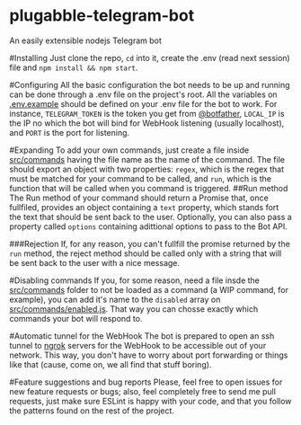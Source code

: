 # plugabble-telegram-bot
An easily extensible nodejs Telegram bot

#Installing
Just clone the repo, `cd` into it, create the .env (read next session) file and `npm install && npm start`.

#Configuring
All the basic configuration the bot needs to be up and running can be done through a .env file on the project's root. All the variables on [.env.example](.env.example) should be defined on your .env file for the bot to work.
For instance, `TELEGRAM_TOKEN` is the token you get from [@botfather](telegram.me/botfather), `LOCAL_IP` is the IP no which the bot will bind for WebHook listening (usually localhost), and `PORT` is the port for listening.

#Expanding
To add your own commands, just create a file inside [src/commands](src/commands) having the file name as the name of the command.
The file should export an object with two properties: `regex`, which is the regex that must be matched for your command to be called, and `run`, which is the function that will be called when you command is triggered.
##Run method
The Run method of your command should return a Promise that, once fullfiled, provides an object containing a `text` property, which stands fort the text that should be sent back to the user. Optionally, you can also pass a property called `options` containing adittional options to pass to the Bot API.

###Rejection
If, for any reason, you can't fullfill the promise returned by the `run` method, the reject method should be called only with a string that will be sent back to the user with a nice message.

#Disabling commands
If you, for some reason, need a file insde the [src/commands](src/commands) folder to not be loaded as a command (a WIP command, for example), you can add it's name to the `disabled` array on [src/commands/enabled.js](src/commands/enabled.js#L2). That way you can chosse exactly which commands your bot will respond to.

#Automatic tunnel for the WebHook
The bot is prepared to open an ssh tunnel to [ngrok](http://ngrok.com) servers for the WebHook to be accessible out of your network. This way, you don't have to worry about port forwarding or things like that (cause, come on, we all find that stuff boring).

#Feature suggestions and bug reports
Please, feel free to open issues for new feature requests or bugs; also, feel completely free to send me pull requests, just make sure ESLint is happy with your code, and that you follow the patterns found on the rest of the project.
